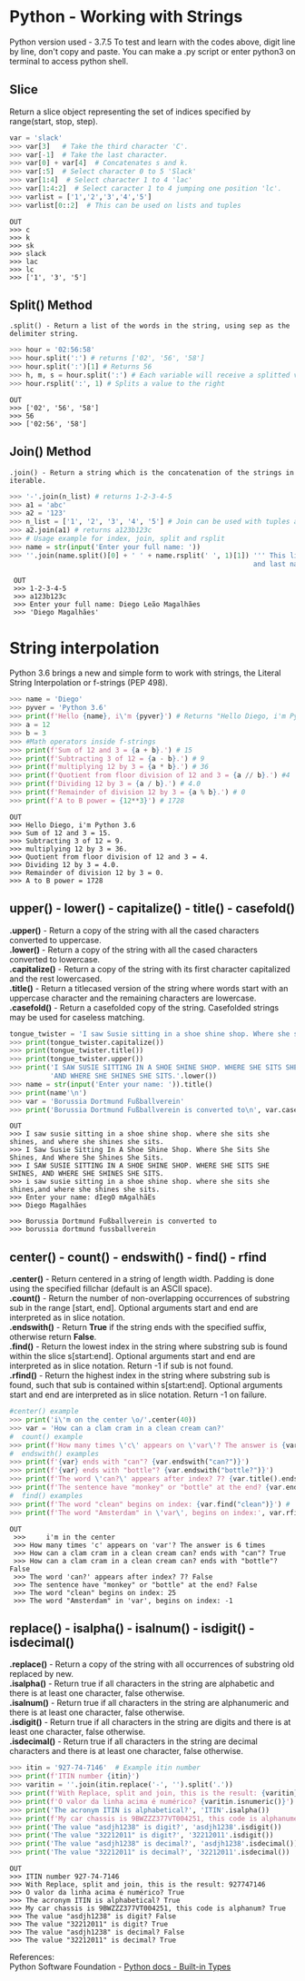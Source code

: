 # Python - Working with Strings
Python version used - 3.7.5
To test and learn with the codes above, digit line by line, don't copy and paste.
You can make a .py script or enter python3 on terminal to access python shell. 


## Slice
Return a slice object representing the set of indices specified by range(start, stop, step).
```python
var = 'slack'
>>> var[3]   # Take the third character 'C'.
>>> var[-1]  # Take the last character.
>>> var[0] + var[4]  # Concatenates s and k.
>>> var[:5]  # Select character 0 to 5 'Slack'
>>> var[1:4]  # Select character 1 to 4 'lac'
>>> var[1:4:2]  # Select caracter 1 to 4 jumping one position 'lc'.
>>> varlist = ['1','2','3','4','5']
>>> varlist[0::2]  # This can be used on lists and tuples
```
    OUT
    >>> c
    >>> k
    >>> sk
    >>> slack
    >>> lac
    >>> lc
    >>> ['1', '3', '5']

## Split() Method
    .split() - Return a list of the words in the string, using sep as the delimiter string.
```python
>>> hour = '02:56:58'
>>> hour.split(':') # returns ['02', '56', '58']
>>> hour.split(':')[1] # Returns 56
>>> h, m, s = hour.split(':') # Each variable will receive a splitted value
>>> hour.rsplit(':', 1) # Splits a value to the right
```
    OUT
    >>> ['02', '56', '58']
    >>> 56
    >>> ['02:56', '58']

## Join() Method
    .join() - Return a string which is the concatenation of the strings in iterable.
```python
>>> '-'.join(n_list) # returns 1-2-3-4-5
>>> a1 = 'abc'
>>> a2 = '123'
>>> n_list = ['1', '2', '3', '4', '5'] # Join can be used with tuples also
>>> a2.join(a1) # returns a123b123c
>>> # Usage example for index, join, split and rsplit
>>> name = str(input('Enter your full name: '))
>>> ''.join(name.split()[0] + ' ' + name.rsplit(' ', 1)[1]) ''' This line will return your name
                                                            and last name, regardless of how many are.''
```
     OUT
     >>> 1-2-3-4-5
     >>> a123b123c
     >>> Enter your full name: Diego Leão Magalhães
     >>> 'Diego Magalhães'

# String interpolation
Python 3.6 brings a new and simple form to work with strings, the Literal String Interpolation or f-strings (PEP 498).
```python
>>> name = 'Diego'
>>> pyver = 'Python 3.6'
>>> print(f'Hello {name}, i\'m {pyver}') # Returns "Hello Diego, i'm Python 3.6"
>>> a = 12
>>> b = 3
>>> #Math operators inside f-strings
>>> print(f'Sum of 12 and 3 = {a + b}.') # 15
>>> print(f'Subtracting 3 of 12 = {a - b}.') # 9
>>> print(f'multiplying 12 by 3 = {a * b}.') # 36
>>> print(f'Quotient from floor division of 12 and 3 = {a // b}.') #4
>>> print(f'Dividing 12 by 3 = {a / b}.') # 4.0
>>> print(f'Remainder of division 12 by 3 = {a % b}.') # 0
>>> print(f'A to B power = {12**3}') # 1728
```
    OUT
    >>> Hello Diego, i'm Python 3.6
    >>> Sum of 12 and 3 = 15.
    >>> Subtracting 3 of 12 = 9.
    >>> multiplying 12 by 3 = 36.
    >>> Quotient from floor division of 12 and 3 = 4.
    >>> Dividing 12 by 3 = 4.0.
    >>> Remainder of division 12 by 3 = 0.
    >>> A to B power = 1728

## upper() - lower() - capitalize() - title() - casefold()
**.upper()** - Return a copy of the string with all the cased characters converted to uppercase.<br>
**.lower()** - Return a copy of the string with all the cased characters converted to lowercase.<br>
**.capitalize()** - Return a copy of the string with its first character capitalized and the rest lowercased.<br>
**.title()** - Return a titlecased version of the string where words start with an uppercase character and the remaining characters are lowercase.<br>
**.casefold()** - Return a casefolded copy of the string. Casefolded strings may be used for caseless matching.<br>

```python
tongue_twister = 'I saw Susie sitting in a shoe shine shop. Where she sits she shines, and where she shines she sits.'
>>> print(tongue_twister.capitalize())
>>> print(tongue_twister.title())
>>> print(tongue_twister.upper())
>>> print('I SAW SUSIE SITTING IN A SHOE SHINE SHOP. WHERE SHE SITS SHE SHINES,'
          'AND WHERE SHE SHINES SHE SITS.'.lower())
>>> name = str(input('Enter your name: ')).title()
>>> print(name'\n')
>>> var = 'Borussia Dortmund Fußballverein'
>>> print('Borussia Dortmund Fußballverein is converted to\n', var.casefold())  # German 'ß' becomes 'ss'
```
    OUT
    >>> I saw susie sitting in a shoe shine shop. where she sits she shines, and where she shines she sits.
    >>> I Saw Susie Sitting In A Shoe Shine Shop. Where She Sits She Shines, And Where She Shines She Sits.
    >>> I SAW SUSIE SITTING IN A SHOE SHINE SHOP. WHERE SHE SITS SHE SHINES, AND WHERE SHE SHINES SHE SITS.
    >>> i saw susie sitting in a shoe shine shop. where she sits she shines,and where she shines she sits.
    >>> Enter your name: dIegO mAgalhãEs
    >>> Diego Magalhães

    >>> Borussia Dortmund Fußballverein is converted to
    >>> borussia dortmund fussballverein

## center() - count() - endswith() - find() - rfind

**.center()** - Return centered in a string of length width. Padding is done using the specified fillchar (default is an ASCII space).<br>
**.count()** - Return the number of non-overlapping occurrences of substring sub in the range [start, end]. Optional arguments start and end are interpreted as in slice notation.<br>
**.endswith()** - Return __True__ if the string ends with the specified suffix, otherwise return __False__.<br>
**.find()** - Return the lowest index in the string where substring sub is found within the slice s[start:end]. Optional arguments start and end are interpreted as in slice notation. Return -1 if sub is not found.<br>
**.rfind()** - Return the highest index in the string where substring sub is found, such that sub is contained within s[start:end]. Optional arguments start and end are interpreted as in slice notation. Return -1 on failure.
```python
#center() example
>>> print('i\'m on the center \o/'.center(40))
>>> var = 'How can a clam cram in a clean cream can?'
#  count() example
>>> print(f'How many times \'c\' appears on \'var\'? The answer is {var.count("c")} times') # a method inside a f-string? Cool, isn't it?
#  endswith() examples
>>> print(f'{var} ends with "can"? {var.endswith("can?")}')
>>> print(f'{var} ends with "bottle"? {var.endswith("bottle?")}')
>>> print(f'The word \'can?\' appears after index? 7? {var.title().endswith("can?", 7)}') # Returns False. But 'can?' appears in the sentence end. Try to figure what happened here.
>>> print(f'The sentence have "monkey" or "bottle" at the end? {var.endswith(("monkey", "queen"))}') #  Looks for a match using a tuple of strings.
#  find() examples
>>> print(f'The word "clean" begins on index: {var.find("clean")}') #  if .find don't find the string, the method returns -1
>>> print(f'The word "Amsterdam" in \'var\', begins on index:', var.rfind('Amsterdam'))
```
    OUT
     >>>     i'm in the center
     >>> How many times 'c' appears on 'var'? The answer is 6 times
     >>> How can a clam cram in a clean cream can? ends with "can"? True
     >>> How can a clam cram in a clean cream can? ends with "bottle"? False
     >>> The word 'can?' appears after index? 7? False
     >>> The sentence have "monkey" or "bottle" at the end? False
     >>> The word "clean" begins on index: 25
     >>> The word "Amsterdam" in 'var', begins on index: -1

## replace() - isalpha() - isalnum() - isdigit() - isdecimal()
**.replace()** - Return a copy of the string with all occurrences of substring old replaced by new.<br>
**.isalpha()** - Return true if all characters in the string are alphabetic and there is at least
one character, false otherwise.<br>
**.isalnum()** - Return true if all characters in the string are alphanumeric and there is
at least one character, false otherwise.<br>
**.isdigit()** - Return true if all characters in the string are digits and there is at least one character, false otherwise.<br>
**.isdecimal()** - Return true if all characters in the string are decimal characters and there is at least one character, false otherwise.<br>
```python
>>> itin = '927-74-7146'  # Example itin number
>>> print(f'ITIN number {itin}')
>>> varitin = ''.join(itin.replace('-', '').split('.'))
>>> print(f'With Replace, split and join, this is the result: {varitin}') # I just want the numbers
>>> print(f'O valor da linha acima é numérico? {varitin.isnumeric()}')
>>> print('The acronym ITIN is alphabetical?', 'ITIN'.isalpha())
>>> print(f'My car chassis is 9BWZZZ377VT004251, this code is alphanumeric?', '9BWZZZ377VT004251'.isalnum())
>>> print('The value "asdjh1238" is digit?', 'asdjh1238'.isdigit())
>>> print('The value "32212011" is digit?', '32212011'.isdigit())
>>> print('The value "asdjh1238" is decimal?', 'asdjh1238'.isdecimal())
>>> print('The value "32212011" is decimal?', '32212011'.isdecimal())
```
    OUT
    >>> ITIN number 927-74-7146
    >>> With Replace, split and join, this is the result: 927747146
    >>> O valor da linha acima é numérico? True
    >>> The acronym ITIN is alphabetical? True
    >>> My car chassis is 9BWZZZ377VT004251, this code is alphanum? True
    >>> The value "asdjh1238" is digit? False
    >>> The value "32212011" is digit? True
    >>> The value "asdjh1238" is decimal? False
    >>> The value "32212011" is decimal? True

References:<br>
Python Software Foundation - [Python docs - Built-in Types](https://docs.python.org/3/library/stdtypes.html)
